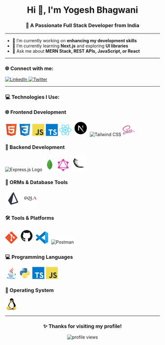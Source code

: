 <h1 align="center">Hi 👋, I'm Yogesh Bhagwani</h1>
<h3 align="center">🚀 A Passionate Full Stack Developer from India</h3>

---

- 🔭 I’m currently working on **enhancing my development skills**
- 🌱 I’m currently learning **Next.js** and exploring **UI libraries**
- 💬 Ask me about **MERN Stack, REST APIs, JavaScript, or React**

---

<h3 align="left">🌐 Connect with me:</h3>
<p align="left">
  <a href="https://www.linkedin.com/in/yogesh-bhagwani-1128ba281/" target="_blank">
    <img src="https://img.shields.io/badge/LinkedIn-blue?style=for-the-badge&logo=linkedin" alt="LinkedIn"/>
  </a>
  <a href="https://x.com/YogeshBhag96317" target="_blank">
    <img src="https://img.shields.io/badge/Twitter-1DA1F2?style=for-the-badge&logo=twitter&logoColor=white" alt="Twitter"/>
  </a>
</p>

---

<h3 align="left">💻 Technologies I Use:</h3>

### 🌐 Frontend Development
<p>
  <img src="https://raw.githubusercontent.com/devicons/devicon/master/icons/html5/html5-original.svg" width="40" height="40" alt="HTML5"/>
  <img src="https://raw.githubusercontent.com/devicons/devicon/master/icons/css3/css3-original.svg" width="40" height="40" alt="CSS3"/>
  <img src="https://raw.githubusercontent.com/devicons/devicon/master/icons/javascript/javascript-original.svg" width="40" height="40" alt="JavaScript"/>
  <img src="https://raw.githubusercontent.com/devicons/devicon/master/icons/typescript/typescript-original.svg" width="40" height="40" alt="TypeScript"/>
  <img src="https://raw.githubusercontent.com/devicons/devicon/master/icons/react/react-original.svg" width="40" height="40" alt="React"/>
  <img src="https://raw.githubusercontent.com/devicons/devicon/master/icons/nextjs/nextjs-original.svg" width="40" height="40" alt="Next.js" style="background:white; padding:6px; border-radius:8px"/>
  <img src="https://www.vectorlogo.zone/logos/tailwindcss/tailwindcss-icon.svg" width="40" height="40" alt="Tailwind CSS"/>
  <img src="https://raw.githubusercontent.com/devicons/devicon/master/icons/sass/sass-original.svg" width="40" height="40" alt="SASS"/>
</p>

### 🔧 Backend Development
<p>
  <img src="https://upload.wikimedia.org/wikipedia/commons/6/64/Expressjs.png" alt="Express.js Logo" width="100" />
  <img src="https://raw.githubusercontent.com/devicons/devicon/master/icons/mongodb/mongodb-original.svg" width="40" height="40" alt="MongoDB"/>
  <img src="https://raw.githubusercontent.com/devicons/devicon/master/icons/graphql/graphql-plain.svg" width="40" height="40" alt="GraphQL"/>
  <img src="https://raw.githubusercontent.com/devicons/devicon/master/icons/flask/flask-original.svg" width="40" height="40" alt="Flask" style="background:white; padding:6px; border-radius:8px"/>
</p>

### 🧩 ORMs & Database Tools
<p>
  <img src="https://raw.githubusercontent.com/devicons/devicon/master/icons/prisma/prisma-original.svg" width="40" height="40" alt="Prisma" style="background:white; padding:6px; border-radius:8px"/>
  <img src="https://raw.githubusercontent.com/devicons/devicon/master/icons/sqlalchemy/sqlalchemy-original.svg" width="40" height="40" alt="SQLAlchemy" style="background:white; padding:6px; border-radius:8px"/>
</p>

### 🛠️ Tools & Platforms
<p>
  <img src="https://raw.githubusercontent.com/devicons/devicon/master/icons/git/git-original.svg" width="40" height="40" alt="Git"/>
  <img src="https://raw.githubusercontent.com/devicons/devicon/master/icons/github/github-original.svg" width="40" height="40" alt="GitHub" style="background:white; padding:6px; border-radius:8px"/>
  <img src="https://raw.githubusercontent.com/devicons/devicon/master/icons/vscode/vscode-original.svg" width="40" height="40" alt="VSCode"/>
  <img src="https://www.vectorlogo.zone/logos/getpostman/getpostman-icon.svg" width="40" height="40" alt="Postman" style="background:white; padding:6px; border-radius:8px"/>
</p>

### 💻 Programming Languages
<p>
  <img src="https://raw.githubusercontent.com/devicons/devicon/master/icons/java/java-original.svg" width="40" height="40" alt="Java"/>
  <img src="https://raw.githubusercontent.com/devicons/devicon/master/icons/python/python-original.svg" width="40" height="40" alt="Python"/>
  <img src="https://raw.githubusercontent.com/devicons/devicon/master/icons/typescript/typescript-original.svg" width="40" height="40" alt="TypeScript"/>
  <img src="https://raw.githubusercontent.com/devicons/devicon/master/icons/javascript/javascript-original.svg" width="40" height="40" alt="JavaScript"/>
</p>

### 🐧 Operating System
<p>
  <img src="https://raw.githubusercontent.com/devicons/devicon/master/icons/linux/linux-original.svg" width="40" height="40" alt="Linux"/>
</p>

---

<h3 align="center">✨ Thanks for visiting my profile!</h3>
<p align="center">
  <img src="https://komarev.com/ghpvc/?username=Yogesh-Bhagwani&label=Profile%20views&color=0e75b6&style=flat" alt="profile views"/>
</p>
